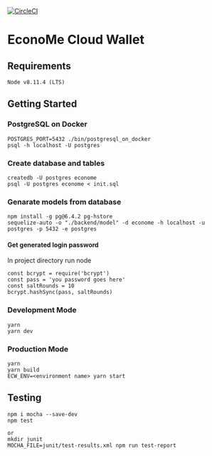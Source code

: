 [![CircleCI](https://circleci.com/gh/Ineeza/EconoMeCloudWallet.png?style=shield&circle-token=9015a64658bf6efb3602cddbf2eae547456731c3)](https://circleci.com/gh/Ineeza/EconoMeCloudWallet)

# EconoMe Cloud Wallet

## Requirements
```
Node v8.11.4 (LTS)
```

## Getting Started
### PostgreSQL on Docker
```
POSTGRES_PORT=5432 ./bin/postgresql_on_docker
psql -h localhost -U postgres
```

### Create database and tables
```
createdb -U postgres econome
psql -U postgres econome < init.sql
```

### Genarate models from database
```
npm install -g pg@6.4.2 pg-hstore
sequelize-auto -o "./backend/model" -d econome -h localhost -u postgres -p 5432 -e postgres
```

#### Get generated login password
In project directory run node
```
const bcrypt = require('bcrypt')
const pass = 'you password goes here'
const saltRounds = 10
bcrypt.hashSync(pass, saltRounds)
```

### Development Mode
```
yarn 
yarn dev
```

### Production Mode
```
yarn
yarn build 
ECW_ENV=<environment name> yarn start
```

## Testing
```
npm i mocha --save-dev
npm test

or
mkdir junit
MOCHA_FILE=junit/test-results.xml npm run test-report
```
